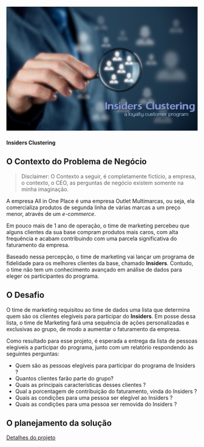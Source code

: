 ![insiders_clustering_cover](insiders_cover.png)

#### Insiders Clustering
## O Contexto do Problema de Negócio

> Disclaimer: O Contexto a seguir, é completamente fictício, a empresa, o contexto, o CEO, as perguntas de negócio existem somente na minha imaginação. 

A empresa All in One Place é uma empresa Outlet Multimarcas, ou seja, ela comercializa produtos de segunda linha de várias marcas a um preço menor, através de um *e-commerce*.

Em pouco mais de 1 ano de operação, o time de marketing percebeu que alguns clientes da sua base compram produtos mais caros, com alta frequência e acabam contribuindo com uma parcela significativa do faturamento da empresa.

Baseado nessa percepção, o time de marketing vai lançar um programa de fidelidade para os melhores clientes da base, chamado **Insiders**. Contudo, o time não tem um conhecimento avançado em análise de dados para eleger os participantes do programa.

## O Desafio

O time de marketing requisitou ao time de dados uma lista que determina quem são os clientes elegíveis para participar do **Insiders**. Em posse dessa lista, o time de Marketing fará uma sequência de ações personalizadas e exclusivas ao grupo, de modo a aumentar o faturamento da empresa.

Como resultado para esse projeto, é esperada a entrega da lista de pessoas elegíveis a participar do programa, junto com um relatório respondendo às seguintes perguntas:

- Quem são as pessoas elegíveis para participar do programa de Insiders ?
- Quantos clientes farão parte do grupo?
- Quais as principais características desses clientes ?
- Qual a porcentagem de contribuição do faturamento, vinda do Insiders ?
- Quais as condições para uma pessoa ser elegível ao Insiders ?
- Quais as condições para uma pessoa ser removida do Insiders ?

## O planejamento da solução
[Detalhes do projeto](https://github.com/geordanogg/Insiders_Clustering/tree/master/insiders_clustering)
